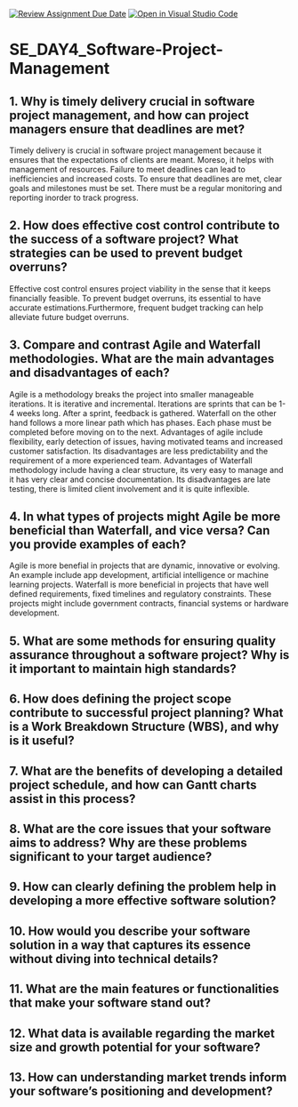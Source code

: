 [![Review Assignment Due Date](https://classroom.github.com/assets/deadline-readme-button-22041afd0340ce965d47ae6ef1cefeee28c7c493a6346c4f15d667ab976d596c.svg)](https://classroom.github.com/a/9pw6JKcu)
[![Open in Visual Studio Code](https://classroom.github.com/assets/open-in-vscode-2e0aaae1b6195c2367325f4f02e2d04e9abb55f0b24a779b69b11b9e10269abc.svg)](https://classroom.github.com/online_ide?assignment_repo_id=15964577&assignment_repo_type=AssignmentRepo)
# SE_DAY4_Software-Project-Management
## 1. Why is timely delivery crucial in software project management, and how can project managers ensure that deadlines are met?
Timely delivery is crucial in software project management because it ensures that the expectations of clients are meant. Moreso, it helps with management of resources. Failure to meet deadlines can lead to inefficiencies and increased costs. To ensure that deadlines are met, clear goals and milestones must be set. There must be a regular monitoring and reporting inorder to track progress.

## 2. How does effective cost control contribute to the success of a software project? What strategies can be used to prevent budget overruns?
Effective cost control ensures project viability in the sense that it keeps financially feasible. To prevent budget overruns, its essential to have accurate estimations.Furthermore, frequent budget tracking can help alleviate future budget overruns.

## 3. Compare and contrast Agile and Waterfall methodologies. What are the main advantages and disadvantages of each?
Agile is a methodology breaks the project into smaller manageable iterations. It is iterative and incremental. Iterations are sprints that can be 1-4 weeks long. After a sprint, feedback is gathered. Waterfall on the other hand follows a more linear path which has phases. Each phase must be completed before moving on to the next.
Advantages of agile include flexibility, early detection of issues, having motivated teams and increased customer satisfaction. Its disadvantages are less predictability and the requirement of a more experienced team.
Advantages of Waterfall methodology include having a clear structure, its very easy to manage and it has very clear and concise documentation. Its disadvantages are late testing, there is limited client involvement and it is quite inflexible.

## 4. In what types of projects might Agile be more beneficial than Waterfall, and vice versa? Can you provide examples of each?
Agile is more benefial in projects that are dynamic, innovative or evolving. An example include app development, artificial intelligence or machine learning projects. Waterfall is more beneficial in projects that have well defined requirements, fixed timelines and regulatory constraints. These projects might include government contracts, financial systems or hardware development. 

## 5. What are some methods for ensuring quality assurance throughout a software project? Why is it important to maintain high standards?
## 6. How does defining the project scope contribute to successful project planning? What is a Work Breakdown Structure (WBS), and why is it useful?
## 7. What are the benefits of developing a detailed project schedule, and how can Gantt charts assist in this process?
## 8. What are the core issues that your software aims to address? Why are these problems significant to your target audience?
## 9. How can clearly defining the problem help in developing a more effective software solution?
## 10. How would you describe your software solution in a way that captures its essence without diving into technical details?
## 11. What are the main features or functionalities that make your software stand out?
## 12. What data is available regarding the market size and growth potential for your software?
## 13. How can understanding market trends inform your software’s positioning and development?

